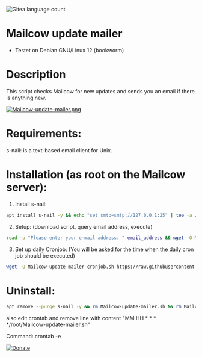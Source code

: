 ![Gitea language count](https://img.shields.io/gitea/languages/count/Sub-7/Mailcow-update-mailer)


# Mailcow update mailer
- Testet on Debian GNU/Linux 12 (bookworm)
# Description
This script checks Mailcow for new updates and sends you an email if there is anything new.

[![Mailcow-update-mailer.png](https://i.postimg.cc/brsvx09t/Mailcow-update-mailer.png)](https://postimg.cc/kRP99bZJ)

# Requirements:
s-nail: is a text-based email client for Unix.
# Installation (as root on the Mailcow server):
1. Install s-nail:
```sh
apt install s-nail -y && echo "set smtp=smtp://127.0.0.1:25" | tee -a /etc/s-nail.rc
```
2. Setup:
(download script, query email address, execute)
```sh
read -p "Please enter your e-mail address: " email_address && wget -O Mailcow-update-mailer.sh https://raw.githubusercontent.com/Sub-7/Mailcow-update-mailer/main/Mailcow-update-mailer.sh && chmod +x Mailcow-update-mailer.sh && sed -i "s/^\(email_address=\).*\$/\1\"$email_address\"/" Mailcow-update-mailer.sh && ./Mailcow-update-mailer.sh
```
3. Set up daily Cronjob:
(You will be asked for the time when the daily cron job should be executed)
```sh
wget -O Mailcow-update-mailer-cronjob.sh https://raw.githubusercontent.com/Sub-7/Mailcow-update-mailer/main/Mailcow-update-mailer-cronjob.sh && bash Mailcow-update-mailer-cronjob.sh
```
# Uninstall:
```sh
apt remove --purge s-nail -y && rm Mailcow-update-mailer.sh && rm Mailcow-update-mailer-cronjob.sh
```
also edit crontab and remove line with content "MM HH * * * */root/Mailcow-update-mailer.sh"

Command: crontab -e

[![Donate](https://img.shields.io/badge/Donate-PayPal-green.svg)](https://www.paypal.com/paypalme/SubS7v7n)
